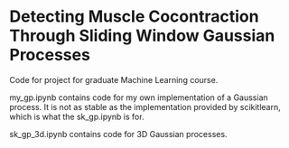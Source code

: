 # Detecting Muscle Cocontraction Through Sliding Window Gaussian Processes
Code for project for graduate Machine Learning course.

my_gp.ipynb contains code for my own implementation of a Gaussian process. It is not as stable as the implementation provided by scikitlearn, 
which is what the sk_gp.ipynb is for.

sk_gp_3d.ipynb contains code for 3D Gaussian processes.
